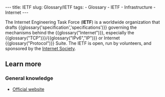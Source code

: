 --- title: IETF slug: Glossary/IETF tags: - Glossary - IETF - Infrastructure - Internet ---

<span class="seoSummary">The Internet Engineering Task Force (**IETF**) is a worldwide organization that drafts {{glossary('specification','specifications')}} governing the mechanisms behind the {{glossary("Internet")}}, especially the {{glossary("TCP")}}/{{glossary("IPv6","IP")}} or Internet {{glossary("Protocol")}} Suite.</span> The IETF is open, run by volunteers, and sponsored by the [Internet Society](https://www.internetsociety.org/). 

Learn more
----------

### General knowledge

-   [Official website](https://www.ietf.org/)
